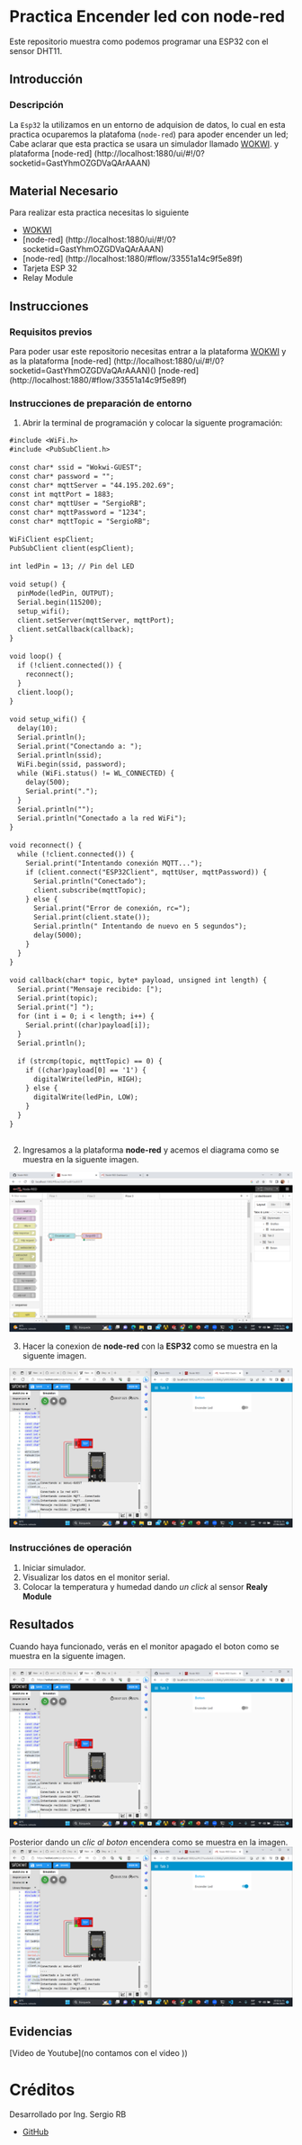 # Practica Encender led con node-red
Este repositorio muestra como podemos programar una ESP32 con el sensor DHT11.

## Introducción

### Descripción

La ```Esp32``` la utilizamos en un entorno de adquision de datos, lo cual en esta practica ocuparemos la platafoma  (```node-red```) para apoder encender un led; Cabe aclarar que esta practica se usara un simulador llamado [WOKWI](https://https://wokwi.com/). y plataforma [node-red] (http://localhost:1880/ui/#!/0?socketid=GastYhmOZGDVaQArAAAN)


## Material Necesario

Para realizar esta practica necesitas lo siguiente

- [WOKWI](https://https://wokwi.com/)
- [node-red] (http://localhost:1880/ui/#!/0?socketid=GastYhmOZGDVaQArAAAN)
- [node-red] (http://localhost:1880/#flow/33551a14c9f5e89f)
- Tarjeta ESP 32
- Relay Module



## Instrucciones

### Requisitos previos

Para poder usar este repositorio necesitas entrar a la plataforma [WOKWI](https://https://wokwi.com/)
y as la plataforma  [node-red] (http://localhost:1880/ui/#!/0?socketid=GastYhmOZGDVaQArAAAN)()
 [node-red] (http://localhost:1880/#flow/33551a14c9f5e89f)


### Instrucciones de preparación de entorno 

1. Abrir la terminal de programación y colocar la siguente programación:

```
#include <WiFi.h>
#include <PubSubClient.h>

const char* ssid = "Wokwi-GUEST";
const char* password = "";
const char* mqttServer = "44.195.202.69";
const int mqttPort = 1883;
const char* mqttUser = "SergioRB";
const char* mqttPassword = "1234";
const char* mqttTopic = "SergioRB";

WiFiClient espClient;
PubSubClient client(espClient);

int ledPin = 13; // Pin del LED

void setup() {
  pinMode(ledPin, OUTPUT);
  Serial.begin(115200);
  setup_wifi();
  client.setServer(mqttServer, mqttPort);
  client.setCallback(callback);
}

void loop() {
  if (!client.connected()) {
    reconnect();
  }
  client.loop();
}

void setup_wifi() {
  delay(10);
  Serial.println();
  Serial.print("Conectando a: ");
  Serial.println(ssid);
  WiFi.begin(ssid, password);
  while (WiFi.status() != WL_CONNECTED) {
    delay(500);
    Serial.print(".");
  }
  Serial.println("");
  Serial.println("Conectado a la red WiFi");
}

void reconnect() {
  while (!client.connected()) {
    Serial.print("Intentando conexión MQTT...");
    if (client.connect("ESP32Client", mqttUser, mqttPassword)) {
      Serial.println("Conectado");
      client.subscribe(mqttTopic);
    } else {
      Serial.print("Error de conexión, rc=");
      Serial.print(client.state());
      Serial.println(" Intentando de nuevo en 5 segundos");
      delay(5000);
    }
  }
}

void callback(char* topic, byte* payload, unsigned int length) {
  Serial.print("Mensaje recibido: [");
  Serial.print(topic);
  Serial.print("] ");
  for (int i = 0; i < length; i++) {
    Serial.print((char)payload[i]);
  }
  Serial.println();

  if (strcmp(topic, mqttTopic) == 0) {
    if ((char)payload[0] == '1') {
      digitalWrite(ledPin, HIGH);
    } else {
      digitalWrite(ledPin, LOW);
    }
  }
}


```
2. Ingresamos a la plataforma **node-red** y acemos el diagrama como se muestra en la siguente imagen.

![](https://github.com/ser2784/Encender-led-con-node-red/blob/main/Encender%20led%20con%20node-red%20diagrma.png)

3. Hacer la conexion de **node-red** con la **ESP32** como se muestra en la siguente imagen.

![](https://github.com/ser2784/Encender-led-con-node-red/blob/main/Encender%20led%20con%20node-red%20apagado.png)

### Instrucciónes de operación

1. Iniciar simulador.
2. Visualizar los datos en el monitor serial.
3. Colocar la temperatura y humedad dando *un click* al sensor **Realy Module** 

## Resultados

Cuando haya funcionado, verás en el  monitor apagado el boton como se muestra en la siguente imagen.

![](https://github.com/ser2784/Encender-led-con-node-red/blob/main/Encender%20led%20con%20node-red%20apagado.png)

Posterior dando un *clic al boton* encendera como se muestra en la imagen.
![](https://github.com/ser2784/Encender-led-con-node-red/blob/main/Encender%20led%20con%20node-red%20encendido.png)



## Evidencias

[Video de Youtube](no contamos con el video ))


# Créditos

Desarrollado por Ing. Sergio RB

- [GitHub](https://github.com/ser2784)
